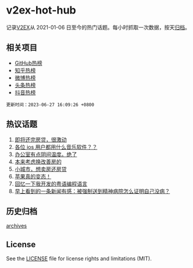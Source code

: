 # v2ex-hot-hub

 记录[V2EX](https://www.v2ex.com/)从 2021-01-06 日至今的热门话题。每小时抓取一次数据，按天[归档](archives)。
 
 ## 相关项目

- [GitHub热榜](https://github.com/snaildev/github-hot-hub)
- [知乎热榜](https://github.com/snaildev/zhihu-hot-hub)
- [微博热榜](https://github.com/snaildev/weibo-hot-hub)
- [头条热榜](https://github.com/snaildev/toutiao-hot-hub)
- [抖音热榜](https://github.com/snaildev/douyin-hot-hub)


 `更新时间：2023-06-27 16:09:26 +0800`

## 热议话题

1. [即将还完房贷，很激动](https://www.v2ex.com/t/951849)
1. [各位 ios 用户都用什么音乐软件？？](https://www.v2ex.com/t/951846)
1. [办公室有点阴间温度。绝了](https://www.v2ex.com/t/952044)
1. [本来考虑换改善房的](https://www.v2ex.com/t/951938)
1. [小城市，想卖房还房贷](https://www.v2ex.com/t/951967)
1. [苹果真的变态！](https://www.v2ex.com/t/951989)
1. [回忆一下我开发的粤语编程语言](https://www.v2ex.com/t/951971)
1. [早上看到的一条新闻有感：被强制送到精神病院怎么证明自己没病？](https://www.v2ex.com/t/951983)

## 历史归档

[archives](archives)

## License

See the [LICENSE](LICENSE) file for license rights and limitations (MIT).
